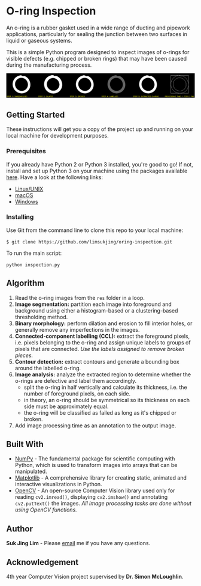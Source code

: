 # O-ring Inspection

An o-ring is a rubber gasket used in a wide range of ducting and pipework applications, particularly for sealing the junction between two surfaces in liquid or gaseous systems. 

This is a simple Python program designed to inspect images of o-rings for visible defects (e.g. chipped or broken rings) that may have been caused during the manufacturing process. 

![Sample](https://github.com/limsukjing/oring-inspection/blob/master/output.png)

## Getting Started

These instructions will get you a copy of the project up and running on your local machine for development purposes.

### Prerequisites

If you already have Python 2 or Python 3 installed, you're good to go! If not, install and set up Python 3 on your machine using the packages available [here](https://www.python.org/getit/). Have a look at the following links:

* [Linux/UNIX](https://docs.python.org/3/using/unix.html)
* [macOS](https://docs.python.org/3/using/mac.html)
* [Windows](https://docs.python.org/3/using/windows.html)

### Installing

Use Git from the command line to clone this repo to your local machine:  

```
$ git clone https://github.com/limsukjing/oring-inspection.git
```

To run the main script: 

```
python inspection.py 
```

## Algorithm

1. Read the o-ring images from the `res` folder in a loop. 
2. **Image segmentation:** partition each image into foreground and background using either a histogram-based or a clustering-based thresholding method.
3. **Binary morphology:** perform dilation and erosion to fill interior holes, or generally remove any imperfections in the images.
4. **Connected-component labelling (CCL):** extract the foreground pixels, i.e. pixels belonging to the o-ring and assign unique labels to groups of pixels that are connected. *Use the labels assigned to remove broken pieces.*
5. **Contour detection:** extract contours and generate a bounding box around the labelled o-ring.
6. **Image analysis:** analyze the extracted region to determine whether the o-rings are defective and label them accordingly. 
    - split the o-ring in half vertically and calculate its thickness, i.e. the number of foreground pixels, on each side.
    - in theory, an o-ring should be symmetrical so its thickness on each side must be approximately equal.
    - the o-ring will be classified as failed as long as it's chipped or broken.
7. Add image processing time as an annotation to the output image.

## Built With

* [NumPy](https://numpy.org/) - The fundamental package for scientific computing with Python, which is used to transform images into arrays that can be manipulated.
* [Matplotlib](https://matplotlib.org/) - A comprehensive library for creating static, animated and interactive visualizations in Python.
* [OpenCV](https://opencv.org/) - An open-source Computer Vision library used only for reading `cv2.imread()`, displaying `cv2.imshow()` and annotating `cv2.putText()` the images. *All image processing tasks are done without using OpenCV functions.*

## Author

**Suk Jing Lim** - Please [email](mailto:limsukjing@gmail.com) me if you have any questions.

## Acknowledgement

4th year Computer Vision project supervised by **Dr. Simon McLoughlin**.
